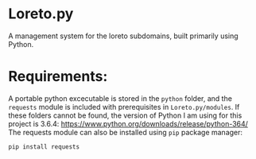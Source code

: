 # Loreto.py
A management system for the loreto subdomains, built primarily using Python.
# Requirements:
A portable python excecutable is stored in the `python` folder, and the `requests` module is included with prerequisites in `Loreto.py/modules`.
If these folders cannot be found, the version of Python I am using for this project is 3.6.4:
https://www.python.org/downloads/release/python-364/
The requests module can also be installed using `pip` package manager:
```
pip install requests
```
